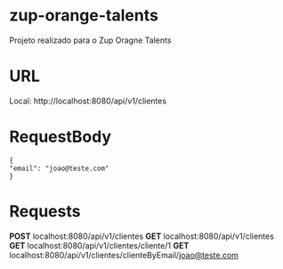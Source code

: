# zup-orange-talents
Projeto realizado para o Zup Oragne Talents

# URL

Local: http://localhost:8080/api/v1/clientes

# RequestBody

    {
	"email": "joao@teste.com"
	}

# Requests
**POST** localhost:8080/api/v1/clientes
**GET** localhost:8080/api/v1/clientes
**GET** localhost:8080/api/v1/clientes/cliente/1
**GET** localhost:8080/api/v1/clientes/clienteByEmail/joao@teste.com

